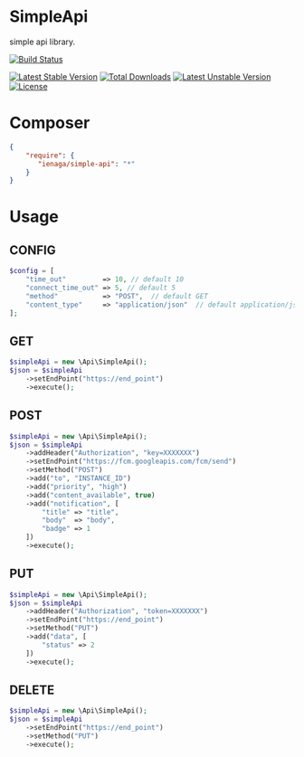 # SimpleApi

simple api library.

[![Build Status](https://travis-ci.org/ienaga/SimpleApi.svg?branch=master)](https://travis-ci.org/ienaga/SimpleApi)

[![Latest Stable Version](https://poser.pugx.org/ienaga/simple-api/v/stable)](https://packagist.org/packages/ienaga/simple-api) [![Total Downloads](https://poser.pugx.org/ienaga/simple-api/downloads)](https://packagist.org/packages/ienaga/simple-api) [![Latest Unstable Version](https://poser.pugx.org/ienaga/simple-api/v/unstable)](https://packagist.org/packages/ienaga/simple-api) [![License](https://poser.pugx.org/ienaga/simple-api/license)](https://packagist.org/packages/ienaga/simple-api)


# Composer

```json
{
    "require": {
       "ienaga/simple-api": "*"
    }
}
```

# Usage

## CONFIG

```php
$config = [
    "time_out"         => 10, // default 10
    "connect_time_out" => 5, // default 5
    "method"           => "POST",  // default GET
    "content_type"     => "application/json"  // default application/json
];
```

## GET

```php
$simpleApi = new \Api\SimpleApi();
$json = $simpleApi
    ->setEndPoint("https://end_point")
    ->execute();
```

## POST

```php
$simpleApi = new \Api\SimpleApi();
$json = $simpleApi
    ->addHeader("Authorization", "key=XXXXXXX")
    ->setEndPoint("https://fcm.googleapis.com/fcm/send")
    ->setMethod("POST")
    ->add("to", "INSTANCE_ID")
    ->add("priority", "high")
    ->add("content_available", true)
    ->add("notification", [
        "title" => "title", 
        "body"  => "body", 
        "badge" => 1
    ])
    ->execute();
```

## PUT

```php
$simpleApi = new \Api\SimpleApi();
$json = $simpleApi
    ->addHeader("Authorization", "token=XXXXXXX")
    ->setEndPoint("https://end_point")
    ->setMethod("PUT")
    ->add("data", [
        "status" => 2
    ])
    ->execute();
```

## DELETE

```php
$simpleApi = new \Api\SimpleApi();
$json = $simpleApi
    ->setEndPoint("https://end_point")
    ->setMethod("PUT")
    ->execute();
```